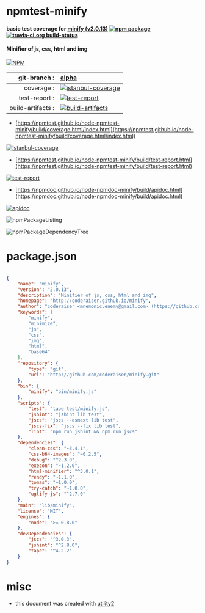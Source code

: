 # npmtest-minify

#### basic test coverage for  [minify (v2.0.13)](http://coderaiser.github.io/minify)  [![npm package](https://img.shields.io/npm/v/npmtest-minify.svg?style=flat-square)](https://www.npmjs.org/package/npmtest-minify) [![travis-ci.org build-status](https://api.travis-ci.org/npmtest/node-npmtest-minify.svg)](https://travis-ci.org/npmtest/node-npmtest-minify)

#### Minifier of js, css, html and img

[![NPM](https://nodei.co/npm/minify.png?downloads=true&downloadRank=true&stars=true)](https://www.npmjs.com/package/minify)

| git-branch : | [alpha](https://github.com/npmtest/node-npmtest-minify/tree/alpha)|
|--:|:--|
| coverage : | [![istanbul-coverage](https://npmtest.github.io/node-npmtest-minify/build/coverage.badge.svg)](https://npmtest.github.io/node-npmtest-minify/build/coverage.html/index.html)|
| test-report : | [![test-report](https://npmtest.github.io/node-npmtest-minify/build/test-report.badge.svg)](https://npmtest.github.io/node-npmtest-minify/build/test-report.html)|
| build-artifacts : | [![build-artifacts](https://npmtest.github.io/node-npmtest-minify/glyphicons_144_folder_open.png)](https://github.com/npmtest/node-npmtest-minify/tree/gh-pages/build)|

- [https://npmtest.github.io/node-npmtest-minify/build/coverage.html/index.html](https://npmtest.github.io/node-npmtest-minify/build/coverage.html/index.html)

[![istanbul-coverage](https://npmtest.github.io/node-npmtest-minify/build/screenCapture.buildCi.browser.%252Ftmp%252Fbuild%252Fcoverage.lib.html.png)](https://npmtest.github.io/node-npmtest-minify/build/coverage.html/index.html)

- [https://npmtest.github.io/node-npmtest-minify/build/test-report.html](https://npmtest.github.io/node-npmtest-minify/build/test-report.html)

[![test-report](https://npmtest.github.io/node-npmtest-minify/build/screenCapture.buildCi.browser.%252Ftmp%252Fbuild%252Ftest-report.html.png)](https://npmtest.github.io/node-npmtest-minify/build/test-report.html)

- [https://npmdoc.github.io/node-npmdoc-minify/build/apidoc.html](https://npmdoc.github.io/node-npmdoc-minify/build/apidoc.html)

[![apidoc](https://npmdoc.github.io/node-npmdoc-minify/build/screenCapture.buildCi.browser.%252Ftmp%252Fbuild%252Fapidoc.html.png)](https://npmdoc.github.io/node-npmdoc-minify/build/apidoc.html)

![npmPackageListing](https://npmtest.github.io/node-npmtest-minify/build/screenCapture.npmPackageListing.svg)

![npmPackageDependencyTree](https://npmtest.github.io/node-npmtest-minify/build/screenCapture.npmPackageDependencyTree.svg)



# package.json

```json

{
    "name": "minify",
    "version": "2.0.13",
    "description": "Minifier of js, css, html and img",
    "homepage": "http://coderaiser.github.io/minify",
    "author": "coderaiser <mnemonic.enemy@gmail.com> (https://github.com/coderaiser)",
    "keywords": [
        "minify",
        "minimize",
        "js",
        "css",
        "img",
        "html",
        "base64"
    ],
    "repository": {
        "type": "git",
        "url": "http://github.com/coderaiser/minify.git"
    },
    "bin": {
        "minify": "bin/minify.js"
    },
    "scripts": {
        "test": "tape test/minify.js",
        "jshint": "jshint lib test",
        "jscs": "jscs --esnext lib test",
        "jscs-fix": "jscs --fix lib test",
        "lint": "npm run jshint && npm run jscs"
    },
    "dependencies": {
        "clean-css": "~3.4.1",
        "css-b64-images": "~0.2.5",
        "debug": "^2.3.0",
        "execon": "~1.2.0",
        "html-minifier": "^3.0.1",
        "rendy": "~1.1.0",
        "tomas": "~1.0.0",
        "try-catch": "~1.0.0",
        "uglify-js": "^2.7.0"
    },
    "main": "lib/minify",
    "license": "MIT",
    "engines": {
        "node": ">= 0.8.0"
    },
    "devDependencies": {
        "jscs": "^3.0.3",
        "jshint": "^2.8.0",
        "tape": "^4.2.2"
    }
}
```



# misc
- this document was created with [utility2](https://github.com/kaizhu256/node-utility2)

